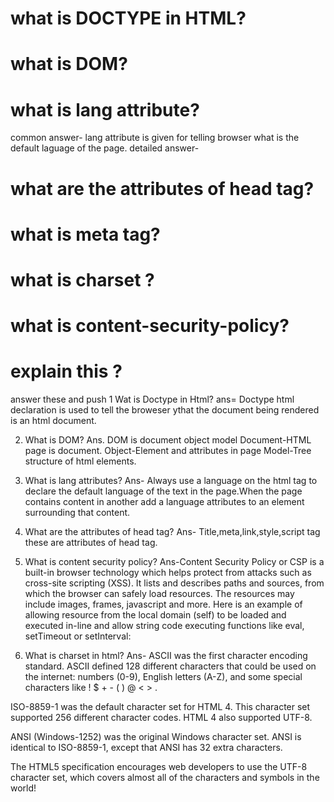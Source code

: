 # what is DOCTYPE in HTML?
# what is DOM?
# what is lang attribute?
  common answer-  lang attribute is given for telling browser what is the default laguage of the page. 
    detailed answer-
# what are the attributes of head tag?
# what is meta tag?
# what is charset ?
# what is content-security-policy?
# explain this  <meta name="viewport" content="width=device-width, initial-scale=1.0"> ?

answer these and push
1 Wat is Doctype in Html?
ans= Doctype html declaration is used to tell the broweser ythat the document being rendered is an html document.

2. What is  DOM?
Ans. DOM is document object model
Document-HTML page is document.
Object-Element and attributes in page
Model-Tree structure of html elements.

3. What is lang attributes?
Ans- Always use a language on the html tag to declare the default language of the text in the page.When the page contains content in another add a language attributes to an element surrounding that content.

4. What are the attributes of head tag?
Ans- Title,meta,link,style,script tag these are attributes of head tag.

5. What is content security policy?
Ans-Content Security Policy or CSP is a built-in browser technology which helps protect from attacks such as cross-site scripting (XSS). It lists and describes paths and sources, from which the browser can safely load resources. The resources may include images, frames, javascript and more. Here is an example of allowing resource from the local domain (self) to be loaded and executed in-line and allow string code executing functions like eval, setTimeout or setInterval:

6. What is charset in html?
Ans- ASCII was the first character encoding standard. ASCII defined 128 different characters that could be used on the internet: numbers (0-9), English letters (A-Z), and some special characters like ! $ + - ( ) @ < > .

ISO-8859-1 was the default character set for HTML 4. This character set supported 256 different character codes. HTML 4 also supported UTF-8.

ANSI (Windows-1252) was the original Windows character set. ANSI is identical to ISO-8859-1, except that ANSI has 32 extra characters.

The HTML5 specification encourages web developers to use the UTF-8 character set, which covers almost all of the characters and symbols in the world!